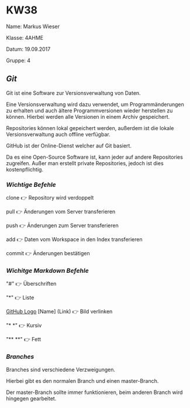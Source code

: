  # KW38
 
Name: Markus Wieser

Klasse: 4AHME

Datum: 19.09.2017

Gruppe: 4
 
 ## ***Git*** 
 
 Git ist eine Software zur Versionsverwaltung von Daten.
 
 Eine Versionsverwaltung wird dazu verwendet, um Programmänderungen zu erhalten und auch ältere Programmversionen wieder herstellen zu  können. Hierbei werden alle Versionen in einem Archiv gespeichert.
 
 Repositories können lokal gepeichert werden, außerdem ist die lokale Versionsverwaltung auch offline verfügbar.
 
 GitHub ist der Online-Dienst welcher auf Git basiert.
 
 Da es eine Open-Source Software ist, kann jeder auf andere Repositories zugreifen. Außer man erstellt private Repositories, jedoch ist dies kostenpflichtig.
 
 
 ### *Wichtige Befehle*
 
 clone  :point_right: Repository wird verdoppelt
 
 pull   :point_right: Änderungen vom Server transferieren
 
 push   :point_right: Änderungen zum Server transferieren
 
 add    :point_right: Daten vom Workspace in den Index transferieren
 
 commit :point_right: Änderungen bestätigen
 
### *Wichitge Markdown Befehle*

"#" :point_right: Überschriften

"*" :point_right: Liste

[GitHub Logo](https://assets-cdn.github.com/images/modules/open_graph/github-mark.png) [Name] (Link) :point_right: Bild verlinken

"* *" :point_right: Kursiv

"** **" :point_right: Fett

### *Branches*

Branches sind verschiedene Verzweigungen.

Hierbei gibt es den normalen Branch und einen master-Branch.

Der master-Branch sollte immer funktionieren, beim anderen Branch wird hingegen gearbeitet.
